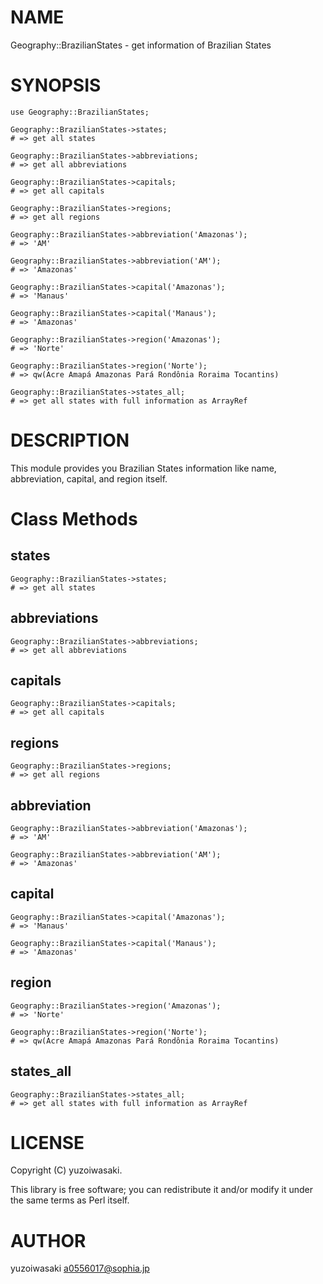 # NAME

Geography::BrazilianStates - get information of Brazilian States

# SYNOPSIS

    use Geography::BrazilianStates;

    Geography::BrazilianStates->states;
    # => get all states

    Geography::BrazilianStates->abbreviations;
    # => get all abbreviations

    Geography::BrazilianStates->capitals;
    # => get all capitals

    Geography::BrazilianStates->regions;
    # => get all regions

    Geography::BrazilianStates->abbreviation('Amazonas');
    # => 'AM'

    Geography::BrazilianStates->abbreviation('AM');
    # => 'Amazonas'

    Geography::BrazilianStates->capital('Amazonas');
    # => 'Manaus'

    Geography::BrazilianStates->capital('Manaus');
    # => 'Amazonas'

    Geography::BrazilianStates->region('Amazonas');
    # => 'Norte'

    Geography::BrazilianStates->region('Norte');
    # => qw(Acre Amapá Amazonas Pará Rondônia Roraima Tocantins)
    
    Geography::BrazilianStates->states_all;
    # => get all states with full information as ArrayRef

# DESCRIPTION

This module provides you Brazilian States information like name, abbreviation, capital, and region itself.

# Class Methods

## states

    Geography::BrazilianStates->states;
    # => get all states

## abbreviations

    Geography::BrazilianStates->abbreviations;
    # => get all abbreviations

## capitals

    Geography::BrazilianStates->capitals;
    # => get all capitals

## regions

    Geography::BrazilianStates->regions;
    # => get all regions

## abbreviation

    Geography::BrazilianStates->abbreviation('Amazonas');
    # => 'AM'

    Geography::BrazilianStates->abbreviation('AM');
    # => 'Amazonas'

## capital

    Geography::BrazilianStates->capital('Amazonas');
    # => 'Manaus'

    Geography::BrazilianStates->capital('Manaus');
    # => 'Amazonas'

## region

    Geography::BrazilianStates->region('Amazonas');
    # => 'Norte'

    Geography::BrazilianStates->region('Norte');
    # => qw(Acre Amapá Amazonas Pará Rondônia Roraima Tocantins)

## states\_all

    Geography::BrazilianStates->states_all;
    # => get all states with full information as ArrayRef

# LICENSE

Copyright (C) yuzoiwasaki.

This library is free software; you can redistribute it and/or modify
it under the same terms as Perl itself.

# AUTHOR

yuzoiwasaki <a0556017@sophia.jp>
